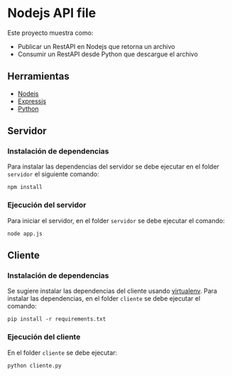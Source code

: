 # Nodejs API file

Este proyecto muestra como:

- Publicar un RestAPI en Nodejs que retorna un archivo
- Consumir un RestAPI desde Python que descargue el archivo

## Herramientas
- [Nodejs](htthttps://nodejs.org/)
- [Expressjs](https://expressjs.com/)
- [Python](https://www.python.org/)

## Servidor

### Instalación de dependencias
Para instalar las dependencias del servidor se debe ejecutar en el folder `servidor` el siguiente comando:
~~~console
npm install
~~~

### Ejecución del servidor
Para iniciar el servidor, en el folder `servidor` se debe ejecutar el comando:
~~~console
node app.js
~~~ 

## Cliente

### Instalación de dependencias

Se sugiere instalar las dependencias del cliente usando [virtualenv](https://virtualenv.pypa.io/en/latest/).
Para instalar las dependencias, en el folder `cliente` se debe ejecutar el comando:

~~~console
pip install -r requirements.txt
~~~

### Ejecución del cliente

En el folder `cliente` se debe ejecutar:
~~~console
python cliente.py
~~~